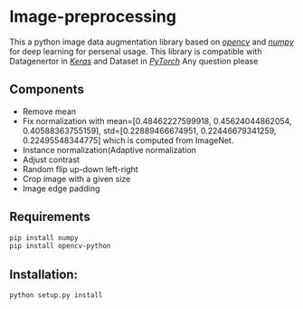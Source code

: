 
# Image-preprocessing
This a python image data augmentation library based on [*opencv*](https://opencv.org/) and [*numpy*](http://www.numpy.org/) for deep learning for persenal usage. This library is compatible with Datagenertor in [*Keras*](https://keras.io/preprocessing/image/) and Dataset in [*PyTorch*](https://pytorch.org/docs/stable/data.html) Any question please 
## Components
- Remove mean
- Fix normalization with mean=[0.48462227599918,  0.45624044862054, 0.40588363755159], std=[0.22889466674951, 0.22446679341259, 0.22495548344775] which is computed from ImageNet.
- Instance normalization(Adaptive normalization
- Adjust contrast
- Random flip up-down left-right
- Crop image with a given size
- Image edge padding 
## Requirements
```Bash
pip install numpy
pip install opencv-python
```
## Installation:
```Bash
python setup.py install
```
